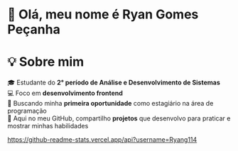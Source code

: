 # 👋 Olá, meu nome é **Ryan Gomes Peçanha**  

# 💡 Sobre mim
🎓 Estudante do **2° período de Análise e Desenvolvimento de Sistemas**  
💻 Foco em **desenvolvimento frontend**  
🚀 Buscando minha **primeira oportunidade** como estagiário na área de programação  
📂 Aqui no meu GitHub, compartilho **projetos** que desenvolvo para praticar e mostrar minhas habilidades

https://github-readme-stats.vercel.app/api?username=Ryang114



